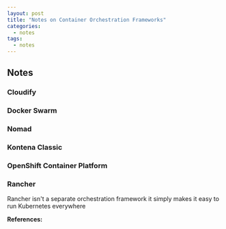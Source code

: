 ```yaml
---
layout: post
title: "Notes on Container Orchestration Frameworks"
categories:
  - notes
tags:
  - notes
---
```

## Notes

### Cloudify


### Docker Swarm

### Nomad

### Kontena Classic

### OpenShift Container Platform


### Rancher
Rancher isn't a separate orchestration framework it simply makes it easy to run Kubernetes everywhere

**References:**
